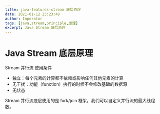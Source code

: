 ```yaml
---
title: java-features-stream 底层原理
date: 2021-01-12 23:23:48
author: Imperator
tags: [java,stream,principle,原理]
excerpt: Java Stream 底层原理
---
```


# Java Stream 底层原理

Stream 并行流 使用条件

- 独立：每个元素的计算都不依赖或影响任何其他元素的计算
- 无干扰：功能（function）执行的时候不会修改基础的数据源
- 无状态


Stream 并行流底层使用的是 fork/join 框架。我们可以自定义并行流的最大线程数。
 
